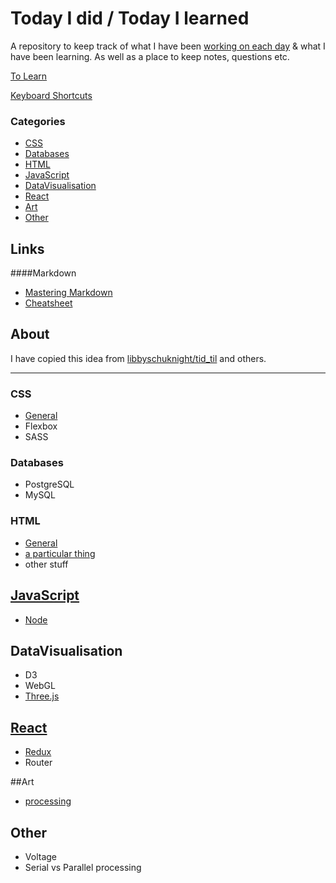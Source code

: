 # Today I did / Today I learned
A repository to keep track of what I have been [working on each day](tid.md) & what I have been learning. As well as a place to keep notes, questions etc.


[To Learn](toLearn.md)

[Keyboard Shortcuts](keyboardShortcuts.md)

### Categories
* [CSS](#CSS)
* [Databases](#databases)
* [HTML](#HTML)
* [JavaScript](#javascript)
* [DataVisualisation](#datavisualisation)
* [React](#react)
* [Art](#art)
* [Other](#other)

## Links
####Markdown
   * [Mastering Markdown](https://guides.github.com/features/mastering-markdown/)
   * [Cheatsheet](https://github.com/adam-p/markdown-here/wiki/Markdown-Cheatsheet)

## About
I have copied this idea from [libbyschuknight/tid_til](https://github.com/libbyschuknight/tid_til) and others.

---

### CSS
- [General](CSS/CSS.md)
- Flexbox
- SASS

### Databases
- PostgreSQL
- MySQL

### HTML
- [General](HTML/HTML.md)
- [a particular thing](HTML/aThing.md)
- other stuff

## [JavaScript](javascript/javascript.md)
- [Node](javascript/node.md)

## DataVisualisation
- D3
- WebGL
- [Three.js](javascript/threejs.md)

## [React](react/react.md)
- [Redux](react/redux.md)
- Router

##Art
- [processing](processing.md)

## Other
 - Voltage
 - Serial vs Parallel processing
